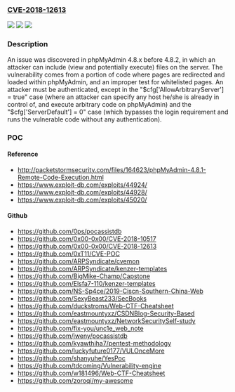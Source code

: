 ### [CVE-2018-12613](https://cve.mitre.org/cgi-bin/cvename.cgi?name=CVE-2018-12613)
![](https://img.shields.io/static/v1?label=Product&message=n%2Fa&color=blue)
![](https://img.shields.io/static/v1?label=Version&message=n%2Fa&color=blue)
![](https://img.shields.io/static/v1?label=Vulnerability&message=n%2Fa&color=brighgreen)

### Description

An issue was discovered in phpMyAdmin 4.8.x before 4.8.2, in which an attacker can include (view and potentially execute) files on the server. The vulnerability comes from a portion of code where pages are redirected and loaded within phpMyAdmin, and an improper test for whitelisted pages. An attacker must be authenticated, except in the "$cfg['AllowArbitraryServer'] = true" case (where an attacker can specify any host he/she is already in control of, and execute arbitrary code on phpMyAdmin) and the "$cfg['ServerDefault'] = 0" case (which bypasses the login requirement and runs the vulnerable code without any authentication).

### POC

#### Reference
- http://packetstormsecurity.com/files/164623/phpMyAdmin-4.8.1-Remote-Code-Execution.html
- https://www.exploit-db.com/exploits/44924/
- https://www.exploit-db.com/exploits/44928/
- https://www.exploit-db.com/exploits/45020/

#### Github
- https://github.com/0ps/pocassistdb
- https://github.com/0x00-0x00/CVE-2018-10517
- https://github.com/0x00-0x00/CVE-2018-12613
- https://github.com/0xT11/CVE-POC
- https://github.com/ARPSyndicate/cvemon
- https://github.com/ARPSyndicate/kenzer-templates
- https://github.com/BigMike-Champ/Capstone
- https://github.com/Elsfa7-110/kenzer-templates
- https://github.com/NS-Sp4ce/2019-Ciscn-Southern-China-Web
- https://github.com/SexyBeast233/SecBooks
- https://github.com/duckstroms/Web-CTF-Cheatsheet
- https://github.com/eastmountyxz/CSDNBlog-Security-Based
- https://github.com/eastmountyxz/NetworkSecuritySelf-study
- https://github.com/fix-you/unc1e_web_note
- https://github.com/jweny/pocassistdb
- https://github.com/kyawthiha7/pentest-methodology
- https://github.com/luckyfuture0177/VULOnceMore
- https://github.com/shanyuhe/YesPoc
- https://github.com/tdcoming/Vulnerability-engine
- https://github.com/w181496/Web-CTF-Cheatsheet
- https://github.com/zoroqi/my-awesome

